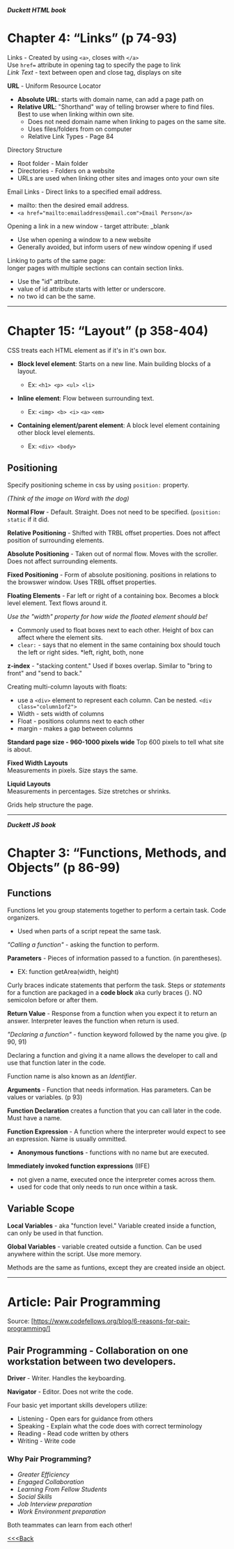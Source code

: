 ***Duckett HTML book***

# Chapter 4: “Links” (p 74-93)  

Links - Created by using `<a>`, closes with `</a>`  
Use `href=` attribute in opening tag to specify the page to link  
_Link Text_ - text between open and close tag, displays on site  

**URL** - Uniform Resource Locator

- **Absolute URL**: starts with domain name, can add a page path on
- **Relative URL**: "Shorthand" way of telling browser where to find files. Best to use when linking within own site.
  * Does not need domain name when linking to pages on the same site.
  * Uses files/folders from on computer
  * Relative Link Types - Page 84

Directory Structure  

- Root folder - Main folder
- Directories - Folders on a website
- URLs are used when linking other sites and images onto your own site

Email Links - Direct links to a specified email address.

- mailto: then the desired email address.
- `<a href="mailto:emailaddress@email.com">Email Person</a>`

Opening a link in a new window - target attribute: _blank

- Use when opening a window to a new website
- Generally avoided, but inform users of new window opening if used

Linking to parts of the same page:  
longer pages with multiple sections can contain section links.  

- Use the "id" attribute.
- value of id attribute starts with letter or underscore.
- no two id can be the same.  

---
# Chapter 15: “Layout” (p 358-404)

CSS treats each HTML element as if it's in it's own box.

- **Block level element**: Starts on a new line. Main building blocks of a layout.
  * Ex: `<h1> <p> <ul> <li>`
  
- **Inline element**: Flow between surrounding text.
  * Ex: `<img> <b> <i>` `<a>` `<em>`

- **Containing element/parent element**: A block level element containing other block level elements.
  * Ex: `<div> <body>`

## Positioning

Specify positioning scheme in css by using `position:` property.  

*(Think of the image on Word with the dog)*

**Normal Flow** - Default. Straight. Does not need to be specified. (`position: static` if it did. 

**Relative Positioning** - Shifted with TRBL offset properties. Does not affect position of surrounding elements.

**Absolute Positioning** - Taken out of normal flow. Moves with the scroller. Does not affect surrounding elements.

**Fixed Positioning** - Form of absolute positioning. positions in relations to the browswer window. Uses TRBL offset properties. 

**Floating Elements** - Far left or right of a containing box. Becomes a block level element. Text flows around it. 

_Use the "width" property for how wide the floated element should be!_

  - Commonly used to float boxes next to each other. Height of box can affect where the element sits.
  - `clear:` - says that no element in the same containing box should touch the left or right sides.
    *left, right, both, none

**z-index** - "stacking content." Used if boxes overlap. Similar to "bring to front" and "send to back."

Creating multi-column layouts with floats:

- use a `<div>` element to represent each column. Can be nested. `<div class="column1of2">`
- Width - sets width of columns
- Float - positions columns next to each other
- margin - makes a gap between columns

**Standard page size - 960-1000 pixels wide**
Top 600 pixels to tell what site is about. 

**Fixed Width Layouts**  
Measurements in pixels. Size stays the same.

**Liquid Layouts**  
Measurements in percentages. Size stretches or shrinks.

Grids help structure the page.  

---
***Duckett JS book***

# Chapter 3: “Functions, Methods, and Objects” (p 86-99)

## Functions

Functions let you group statements together to perform a certain task. Code organizers.

- Used when parts of a script repeat the same task.

_"Calling a function"_ - asking the function to perform.

**Parameters** - Pieces of information passed to a function. (in parentheses).

- EX: function getArea(width, height)  

Curly braces indicate statements that perform the task. Steps or _statements_ for a function are packaged in a **code block** aka curly braces {}. NO semicolon before or after them.

**Return Value** - Response from a function when you expect it to return an answer. Interpreter leaves the function when return is used.

_"Declaring a function"_ - function keyword followed by the name you give. (p 90, 91)

Declaring a function and giving it a name allows the developer to call and use that function later in the code.

Function name is also known as an _Identifier_.

**Arguments** - Function that needs information. Has parameters. Can be values or variables. (p 93)

**Function Declaration** creates a function that you can call later in the code. Must have a name.

**Function Expression** - A function where the interpreter would expect to see an expression. Name is usually ommitted.

- **Anonymous functions** - functions with no name but are executed.

**Immediately invoked function expressions** (IIFE)

- not given a name, executed once the interpreter comes across them.
- used for code that only needs to run once within a task.

## Variable Scope

**Local Variables** - aka "function level." Variable created inside a function, can only be used in that function.

**Global Variables** - variable created outside a function. Can be used anywhere within the script. Use more memory.

Methods are the same as funtions, except they are created inside an object.

---

# Article: Pair Programming 
Source: [https://www.codefellows.org/blog/6-reasons-for-pair-programming/]  

## Pair Programming - Collaboration on one workstation between two developers.

**Driver** -  Writer. Handles the keyboarding.

**Navigator** - Editor. Does not write the code.

Four basic yet important skills developers utilize:

- Listening - Open ears for guidance from others
- Speaking - Explain what the code does with correct terminology
- Reading - Read code written by others
- Writing - Write code

### Why Pair Programming?

- _Greater Efficiency_
- _Engaged Collaboration_
- _Learning From Fellow Students_
- _Social Skills_
- _Job Interview preparation_
- _Work Environment preparation_

Both teammates can learn from each other!


[<<<Back](README.md)